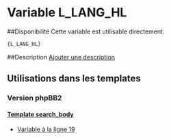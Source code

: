 # Variable L_LANG_HL

##Disponibilité
Cette variable est utilisable directement.

```html
{L_LANG_HL}
```

##Description
[Ajouter une description](https://fa-tvars.appspot.com/var/L_LANG_HL)

## Utilisations dans les templates

### Version phpBB2

#### [Template search_body](subsilver/search_body.md#readme)
* [Variable &agrave; la ligne 19](../subsilver/search_body.tpl#L19)